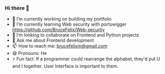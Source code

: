 ### Hi there 👋
- 🔭 I’m currently working on building my portfolio
- 🌱 I’m currently learning Web security with portswigger https://github.com/BruceFelix/Web-security
- 👯 I’m looking to collaborate on Frontend and Python projects
- 💬 Ask me about Frontend development
- 📫 How to reach me: brucefelixm@gmail.com
- 😄 Pronouns: He
- ⚡ Fun fact: If a programmer could rearrange the alphabet, they'd put U and I together.
User Interface is important to them.


